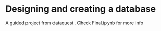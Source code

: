 # Designing and creating a database
A guided project from dataquest . Check Final.ipynb for more info

